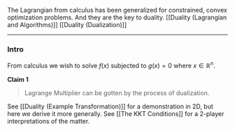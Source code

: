 The Lagrangian from calculus has been generalized for constrained, convex optimization problems. And they are the key to duality. 
[[Duality (Lagrangian and Algorithms)]]
[[Duality (Dualization)]]

---
### **Intro**

From calculus we wish to solve $f(x)$ subjected to $g(x) = 0$ where $x\in \mathbb{R}^{n}$. 

**Claim 1**

> Lagrange Multiplier can be gotten by the process of dualization. 

See [[Duality (Example Transformation)]] for a demonstration in 2D, but here we derive it more generally. 
See [[The KKT Conditions]] for a 2-player interpretations of the matter. 

